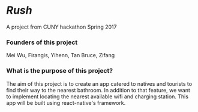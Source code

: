 <i><h1>Rush</i></h1>

A project from CUNY hackathon Spring 2017

<h3>Founders of this project</h3>
Mei Wu, Firangis, Yihenn, Tan Bruce, Zifang

<h3>What is the purpose of this project?</h3>
The aim of this project is to create an app catered to natives and tourists to find their way to the nearest bathroom. In addition to that feature, we want to implement locating the nearest available wifi and charging station. This app will be built using react-native's framework.

